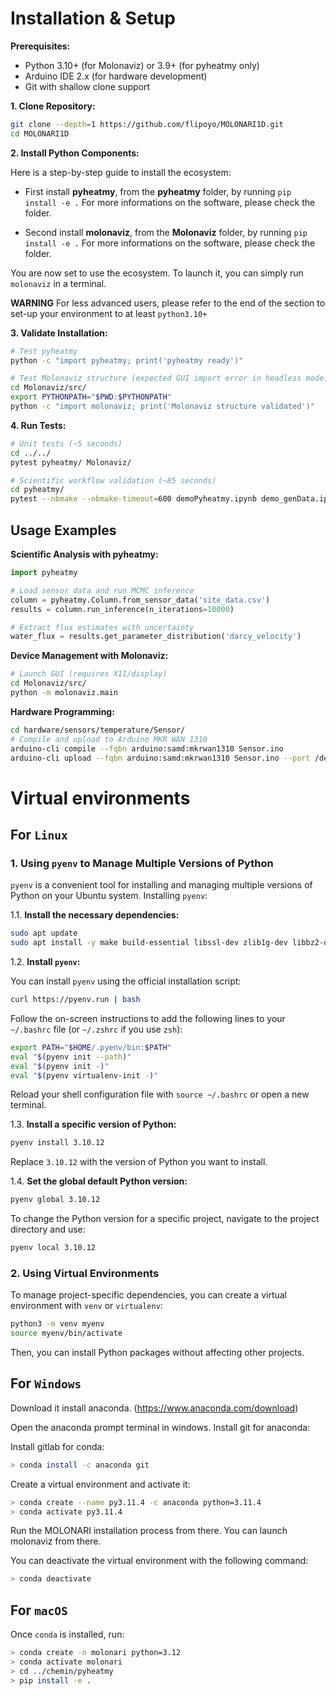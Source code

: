 # Installation & Setup

**Prerequisites:**
- Python 3.10+ (for Molonaviz) or 3.9+ (for pyheatmy only)
- Arduino IDE 2.x (for hardware development)
- Git with shallow clone support

**1. Clone Repository:**
```bash
git clone --depth=1 https://github.com/flipoyo/MOLONARI1D.git
cd MOLONARI1D
```

**2. Install Python Components:**

Here is a step-by-step guide to install the ecosystem: 
- First install **pyheatmy**, from the **pyheatmy** folder, by running ```pip install -e .```
For more informations on the software, please check the folder.

- Second install **molonaviz**, from the **Molonaviz** folder, by running ```pip install -e .```
For more informations on the software, please check the folder.

You are now set to use the ecosystem. To launch it, you can simply run ```molonaviz``` in a terminal.

**WARNING** For less advanced users, please refer to the end of the section to set-up your environment to at least `python3.10+`

**3. Validate Installation:**
```bash
# Test pyheatmy
python -c "import pyheatmy; print('pyheatmy ready')"

# Test Molonaviz structure (expected GUI import error in headless mode)
cd Molonaviz/src/
export PYTHONPATH="$PWD:$PYTHONPATH"
python -c "import molonaviz; print('Molonaviz structure validated')"
```

**4. Run Tests:**
```bash
# Unit tests (~5 seconds)
cd ../../
pytest pyheatmy/ Molonaviz/

# Scientific workflow validation (~85 seconds)
cd pyheatmy/
pytest --nbmake --nbmake-timeout=600 demoPyheatmy.ipynb demo_genData.ipynb
```

## Usage Examples

**Scientific Analysis with pyheatmy:**
```python
import pyheatmy

# Load sensor data and run MCMC inference
column = pyheatmy.Column.from_sensor_data('site_data.csv')
results = column.run_inference(n_iterations=10000)

# Extract flux estimates with uncertainty
water_flux = results.get_parameter_distribution('darcy_velocity')
```

**Device Management with Molonaviz:**
```bash
# Launch GUI (requires X11/display)
cd Molonaviz/src/
python -m molonaviz.main
```

**Hardware Programming:**
```bash
cd hardware/sensors/temperature/Sensor/
# Compile and upload to Arduino MKR WAN 1310
arduino-cli compile --fqbn arduino:samd:mkrwan1310 Sensor.ino
arduino-cli upload --fqbn arduino:samd:mkrwan1310 Sensor.ino --port /dev/ttyACM0
```

# Virtual environments

## For `Linux`

### 1. **Using `pyenv` to Manage Multiple Versions of Python**

`pyenv` is a convenient tool for installing and managing multiple versions of Python on your Ubuntu system. Installing `pyenv`:

1.1. **Install the necessary dependencies:**

   ```bash
   sudo apt update
   sudo apt install -y make build-essential libssl-dev zlib1g-dev libbz2-dev libreadline-dev libsqlite3-dev wget curl llvm libncurses5-dev xz-utils tk-dev libxml2-dev libxmlsec1-dev libffi-dev liblzma-dev
   ```

1.2. **Install `pyenv`:**

   You can install `pyenv` using the official installation script:

   ```bash
   curl https://pyenv.run | bash
   ```

   Follow the on-screen instructions to add the following lines to your `~/.bashrc` file (or `~/.zshrc` if you use `zsh`):

   ```bash
   export PATH="$HOME/.pyenv/bin:$PATH"
   eval "$(pyenv init --path)"
   eval "$(pyenv init -)"
   eval "$(pyenv virtualenv-init -)"
   ```

   Reload your shell configuration file with `source ~/.bashrc` or open a new terminal.

1.3. **Install a specific version of Python:**

   ```bash
   pyenv install 3.10.12
   ```

   Replace `3.10.12` with the version of Python you want to install.

1.4. **Set the global default Python version:**

   ```bash
   pyenv global 3.10.12
   ```

   To change the Python version for a specific project, navigate to the project directory and use:

   ```bash
   pyenv local 3.10.12
   ```


### 2. **Using Virtual Environments**

To manage project-specific dependencies, you can create a virtual environment with `venv` or `virtualenv`:

```bash
python3 -m venv myenv
source myenv/bin/activate
```

Then, you can install Python packages without affecting other projects.


## For `Windows`

Download it install anaconda. (https://www.anaconda.com/download)

Open the anaconda prompt terminal in windows. Install git for anaconda:

Install gitlab for conda:

```bash
> conda install -c anaconda git
```

Create a virtual environment and activate it:

```bash
> conda create --name py3.11.4 -c anaconda python=3.11.4
> conda activate py3.11.4
```

Run the MOLONARI installation process from there. You can launch molonaviz from there.

You can deactivate the virtual environment with the following command:

```bash
> conda deactivate
```

## For `macOS`

Once ``conda`` is installed, run:

```bash
> conda create -n molonari python=3.12
> conda activate molonari
> cd ../chemin/pyheatmy
> pip install -e .
```